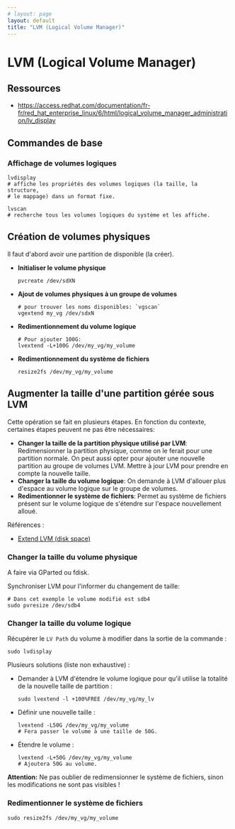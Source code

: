 ```yaml
---
# layout: page
layout: default
title: "LVM (Logical Volume Manager)"
---
```


# LVM (Logical Volume Manager)


## Ressources

+ https://access.redhat.com/documentation/fr-fr/red_hat_enterprise_linux/6/html/logical_volume_manager_administration/lv_display


## Commandes de base

### Affichage de volumes logiques

~~~~~{sh}
lvdisplay
# affiche les propriétés des volumes logiques (la taille, la structure,
# le mappage) dans un format fixe.

lvscan
# recherche tous les volumes logiques du système et les affiche.
~~~~~



## Création de volumes physiques

Il faut d'abord avoir une partition de disponible (la créer).

+ **Initialiser le volume physique**
  ~~~~~{sh}
  pvcreate /dev/sdXN
  ~~~~~
+ **Ajout de volumes physiques à un groupe de volumes**
  ~~~~~{sh}
  # pour trouver les noms disponibles: `vgscan`
  vgextend my_vg /dev/sdxN
  ~~~~~
+ **Redimentionnement du volume logique**
  ~~~~~{sh}
  # Pour ajouter 100G:
  lvextend -L+100G /dev/my_vg/my_volume
  ~~~~~
+ **Redimentionnement du système de fichiers**
  ~~~~~{sh}
  resize2fs /dev/my_vg/my_volume
  ~~~~~



## Augmenter la taille d'une partition gérée sous LVM

Cette opération se fait en plusieurs étapes. En fonction du contexte,
certaines étapes peuvent ne pas être nécessaires:
+ **Changer la taille de la partition physique utilisé par LVM**:
  Redimensionner la partition physique, comme on le ferait pour une partition
  normale.
  On peut aussi opter pour ajouter une nouvelle partition au groupe de volumes
  LVM.
  Mettre à jour LVM pour prendre en compte la nouvelle taille.
+ **Changer la taille du volume logique**:
  On demande à LVM d'allouer plus d'espace au volume logique sur le groupe de
  volumes.
+ **Redimentionner le système de fichiers**:
  Permet au système de fichiers présent sur le volume logique de s'étendre
  sur l'espace nouvellement alloué.

Références :
+ [Extend LVM (disk space)](https://carleton.ca/scs/2019/extend-lvm-disk-space/)


### Changer la taille du volume physique

A faire via GParted ou fdisk.

Synchroniser LVM pour l'informer du changement de taille:
~~~~~{sh}
# Dans cet exemple le volume modifié est sdb4
sudo pvresize /dev/sdb4
~~~~~


### Changer la taille du volume logique

Récupérer le `LV Path` du volume à modifier dans la sortie de la commande :
~~~~~{sh}
sudo lvdisplay
~~~~~


Plusieurs solutions (liste non exhaustive) :
+ Demander à LVM d'étendre le volume logique pour qu'il utilise la totalité
  de la nouvelle taille de partition :
  ~~~~~{sh}
  sudo lvextend -l +100%FREE /dev/my_vg/my_lv
  ~~~~~
+ Définir une nouvelle taille :
  ~~~~~{sh}
  lvextend -L50G /dev/my_vg/my_volume
  # Fera passer le volume à une taille de 50G.
  ~~~~~
+ Étendre le volume :
  ~~~~~{sh}
  lvextend -L+50G /dev/my_vg/my_volume
  # Ajoutera 50G au volume.
  ~~~~~

**__Attention:__** Ne pas oublier de redimensionner le système de fichiers,
sinon les modifications ne sont pas visibles !


### Redimentionner le système de fichiers

~~~~~{sh}
sudo resize2fs /dev/my_vg/my_volume
~~~~~

